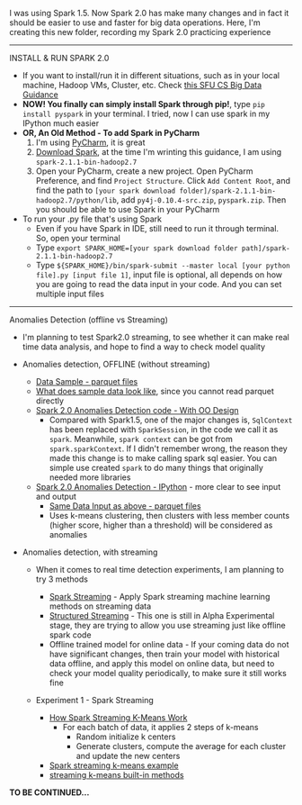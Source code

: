 I was using Spark 1.5. Now Spark 2.0 has make many changes and in fact it should be easier to use and faster for big data operations. Here, I'm creating this new folder, recording my Spark 2.0 practicing experience

**************************************************************************

INSTALL & RUN SPARK 2.0

* If you want to install/run it in different situations, such as in your local machine, Hadoop VMs, Cluster, etc. Check [this SFU CS Big Data Guidance][1]
* <b>NOW! You finally can simply install Spark through pip!</b>, type `pip install pyspark` in your terminal. I tried, now I can use spark in my IPython much easier
* <b>OR, An Old Method - To add Spark in PyCharm</b>
  1. I'm using [PyCharm][2], it is great
  2. [Download Spark][3], at the time I'm wrinting this guidance, I am using `spark-2.1.1-bin-hadoop2.7`
  3. Open your PyCharm, create a new project. Open PyCharm Preference, and find `Project Structure`. Click `Add Content Root`, and find the path to `[your spark download folder]/spark-2.1.1-bin-hadoop2.7/python/lib`, add `py4j-0.10.4-src.zip`, `pyspark.zip`. Then you should be able to use Spark in your PyCharm
* To run your .py file that's using Spark
  * Even if you have Spark in IDE, still need to run it through terminal. So, open your terminal
  * Type `export SPARK_HOME=[your spark download folder path]/spark-2.1.1-bin-hadoop2.7`
  * Type `${SPARK_HOME}/bin/spark-submit --master local [your python file].py [input file 1]`, input file is optional, all depends on how you are going to read the data input in your code. And you can set multiple input files


**************************************************************************

Anomalies Detection (offline vs Streaming)

* I'm planning to test Spark2.0 streaming, to see whether it can make real time data analysis, and hope to find a way to check model quality
* Anomalies detection, OFFLINE (without streaming)
  * [Data Sample - parquet files][4]
  * [What does sample data look like][9], since you cannot read parquet directly
  * [Spark 2.0 Anomalies Detection code - With OO Design][5]
    * Compared with Spark1.5, one of the major changes is, `SqlContext` has been replaced with `SparkSession`, in the code we call it as `spark`. Meanwhile, `spark context` can be got from `spark.sparkContext`. If I didn't remember wrong, the reason they made this change is to make calling spark sql easier. You can simple use created `spark` to do many things that originally needed more libraries
  * [Spark 2.0 Anomalies Detection - IPython][11] - more clear to see input and output
    * [Same Data Input as above - parquet files][4]
    * Uses k-means clustering, then clusters with less member counts (higher score, higher than a threshold) will be considered as anomalies

* Anomalies detection, with streaming
  * When it comes to real time detection experiments, I am planning to try 3 methods
    * [Spark Streaming][6] - Apply Spark streaming machine learning methods on streaming data
    * [Structured Streaming][7] - This one is still in Alpha Experimental stage, they are trying to allow you use streaming just like offline spark code
    * Offline trained model for online data - If your coming data do not have significant changes, then train your model with historical data offline, and apply this model on online data, but need to check your model quality periodically, to make sure it still works fine
    
  * Experiment 1 - Spark Streaming
    * [How Spark Streaming K-Means Work][12]
      * For each batch of data, it applies 2 steps of k-means
        * Random initialize k centers
        * Generate clusters, compute the average for each cluster and update the new centers
    * [Spark streaming k-means example][8]
    * [streaming k-means built-in methods][10]


<b>TO BE CONTINUED...</b>


[1]:https://courses.cs.sfu.ca/2016fa-cmpt-732-g5/pages/RunningSpark
[2]:https://www.jetbrains.com/pycharm/download/#section=mac
[3]:https://spark.apache.org/downloads.html
[4]:https://github.com/hanhanwu/Hanhan-Spark-Python/blob/master/Spark2.0/logs-features-sample.zip
[5]:https://github.com/hanhanwu/Hanhan-Spark-Python/blob/master/Spark2.0/anomalies_detection.py
[6]:https://spark.apache.org/docs/2.1.0/streaming-programming-guide.html#overview
[7]:https://spark.apache.org/docs/2.1.0/structured-streaming-programming-guide.html
[8]:http://spark.apache.org/docs/latest/mllib-clustering.html#streaming-k-means
[9]:https://github.com/hanhanwu/Hanhan-Spark-Python/blob/master/anomalies_detection_data_sample.txt
[10]:http://spark.apache.org/docs/latest/api/python/pyspark.mllib.html#pyspark.mllib.clustering.StreamingKMeans
[11]:https://github.com/hanhanwu/Hanhan-Spark-Python/blob/master/Spark2.0/Saprk_anomalies_detction.ipynb
[12]:https://databricks.com/blog/2015/01/28/introducing-streaming-k-means-in-spark-1-2.html
